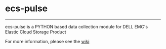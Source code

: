 # ecs-pulse
----------------------------------------------------------------------------------------------
ecs-pulse is a PYTHON based data collection module for DELL EMC's Elastic Cloud Storage Product

For more information, please see the [wiki](https://github.com/ecs-pulse/wiki)



